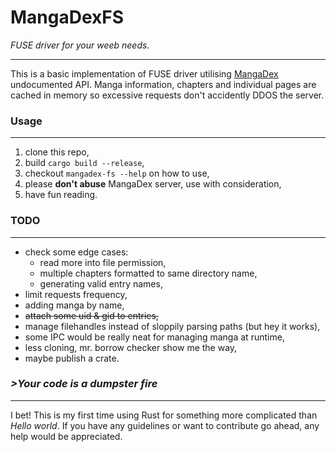 # MangaDexFS
_FUSE driver for your weeb needs._ 

---
This is a basic implementation of FUSE driver utilising [MangaDex](https://mangadex.org/) undocumented API. Manga information, chapters and individual pages are cached in memory so excessive requests don't accidently DDOS the server.

### Usage
---
1. clone this repo,
2. build `cargo build --release`,
3. checkout `mangadex-fs --help` on how to use,
4. please **don't abuse** MangaDex server, use with consideration,
5. have fun reading.  

### TODO
---
- check some edge cases:
  - read more into file permission,
  - multiple chapters formatted to same directory name,
  - generating valid entry names,
- limit requests frequency,
- adding manga by name,
- ~~attach some uid & gid to entries,~~
- manage filehandles instead of sloppily parsing paths (but hey it works),
- some IPC would be really neat for managing manga at runtime,
- less cloning, mr. borrow checker show me the way,
- maybe publish a crate.

### _>Your code is a dumpster fire_
---
I bet! This is my first time using Rust for something more complicated than _Hello world_. If you have any guidelines or want to contribute go ahead, any help would be appreciated.